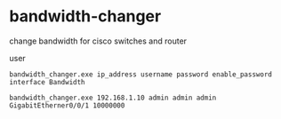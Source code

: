 # bandwidth-changer
change bandwidth for cisco switches and router

user

```console
bandwidth_changer.exe ip_address username password enable_password interface Bandwidth

bandwidth_changer.exe 192.168.1.10 admin admin admin GigabitEtherner0/0/1 10000000
```
